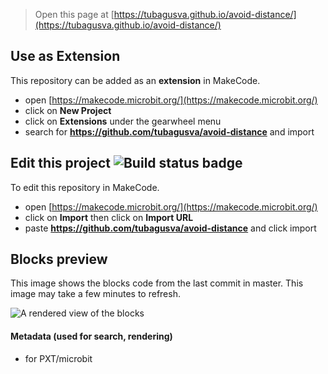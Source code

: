 
> Open this page at [https://tubagusva.github.io/avoid-distance/](https://tubagusva.github.io/avoid-distance/)

## Use as Extension

This repository can be added as an **extension** in MakeCode.

* open [https://makecode.microbit.org/](https://makecode.microbit.org/)
* click on **New Project**
* click on **Extensions** under the gearwheel menu
* search for **https://github.com/tubagusva/avoid-distance** and import

## Edit this project ![Build status badge](https://github.com/tubagusva/avoid-distance/workflows/MakeCode/badge.svg)

To edit this repository in MakeCode.

* open [https://makecode.microbit.org/](https://makecode.microbit.org/)
* click on **Import** then click on **Import URL**
* paste **https://github.com/tubagusva/avoid-distance** and click import

## Blocks preview

This image shows the blocks code from the last commit in master.
This image may take a few minutes to refresh.

![A rendered view of the blocks](https://github.com/tubagusva/avoid-distance/raw/master/.github/makecode/blocks.png)

#### Metadata (used for search, rendering)

* for PXT/microbit
<script src="https://makecode.com/gh-pages-embed.js"></script><script>makeCodeRender("{{ site.makecode.home_url }}", "{{ site.github.owner_name }}/{{ site.github.repository_name }}");</script>

